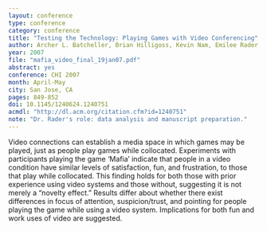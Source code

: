 ```yaml
---
layout: conference
type: conference
category: conference
title: "Testing the Technology: Playing Games with Video Conferencing"
author: Archer L. Batcheller, Brian Hilligoss, Kevin Nam, Emilee Rader, Marta Rey-Babarro and Xiaomu Zhou
year: 2007
file: "mafia_video_final_19jan07.pdf"
abstract: yes
conference: CHI 2007
month: April-May
city: San Jose, CA
pages: 849-852
doi: 10.1145/1240624.1240751
acmdl: "http://dl.acm.org/citation.cfm?id=1240751"
note: "Dr. Rader's role: data analysis and manuscript preparation."
---
```


Video connections can establish a media space in which
games may be played, just as people play games while
collocated. Experiments with participants playing the game
‘Mafia’ indicate that people in a video condition have
similar levels of satisfaction, fun, and frustration, to those
that play while collocated. This finding holds for both those
with prior experience using video systems and those
without, suggesting it is not merely a “novelty effect.”
Results differ about whether there exist differences in focus
of attention, suspicion/trust, and pointing for people playing
the game while using a video system. Implications for both
fun and work uses of video are suggested.